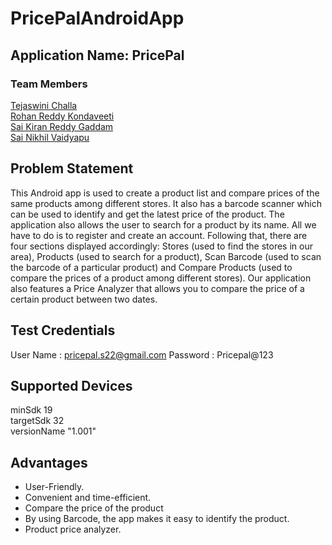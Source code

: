 # PricePalAndroidApp
## Application Name: PricePal

### Team Members
[Tejaswini Challa](https://github.com/tejaswinichalla1812)<br>
[Rohan Reddy Kondaveeti](https://github.com/rohan2453)<br>
[Sai Kiran Reddy Gaddam](https://github.com/iamsaikiran)<br>
[Sai Nikhil Vaidyapu](https://github.com/vaidyapusainikhil)

## Problem Statement
This Android app is used to create a product list and compare prices of the same products among different stores. It also has a barcode scanner which can be used to identify and get the latest price of the product. The application also allows the user to search for a product by its name. All we have to do is to register and create an account. Following that, there are four sections displayed accordingly: Stores (used to find the stores in our area), Products (used to search for a product), Scan Barcode (used to scan the barcode of a particular product) and Compare Products (used to compare the prices of a product among different stores). Our application also features a Price Analyzer that allows you to compare the price of a certain product between two dates.


## Test Credentials
User Name : pricepal.s22@gmail.com
Password : Pricepal@123


## Supported Devices
minSdk 19<br>
targetSdk 32<br>
versionName "1.001"

## Advantages
- User-Friendly.
- Convenient and time-efficient.
- Compare the price of the product
- By using Barcode, the app makes it easy to identify the product.
- Product price analyzer.







